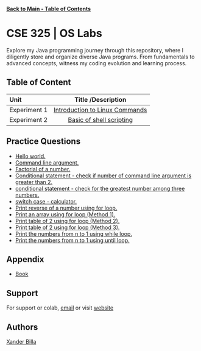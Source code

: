 [**Back to Main - Table of Contents**](https://github.com/xanderbilla/LPU-Academics#readme)

# CSE 325 | OS Labs

Explore my Java programming journey through this repository, where I diligently store and organize diverse Java programs. From fundamentals to advanced concepts, witness my coding evolution and learning process.

## Table of Content

| Unit      |                                       Title /Description                                       |
| :-------- | :--------------------------------------------------------------------------------------------: |
| Experiment 1 | [Introduction to Linux Commands](https://github.com/xanderbilla/LPU-Academics/tree/main/Docs/CSE325/CSE325_1.md) |
| Experiment 2 | [Basic of shell scripting](https://github.com/xanderbilla/LPU-Academics/blob/main/Navs/CSE325/CSE325_2.md) |

## Practice Questions

- [Hello world.](https://github.com/xanderbilla/LPU-Academics/blob/main/Practice/OS_LAB_Practice/Practice_1.sh)
- [Command line argument.](https://github.com/xanderbilla/LPU-Academics/blob/main/Practice/OS_LAB_Practice/Practice_2.sh)
- [Factorial of a number.](https://github.com/xanderbilla/LPU-Academics/blob/main/Practice/OS_LAB_Practice/Practice_3.sh)
- [Conditional statement - check if number of command line argument is greater than 2.](https://github.com/xanderbilla/LPU-Academics/blob/main/Practice/OS_LAB_Practice/Practice_4.sh)
- [conditional statement - check for the greatest number among three numbers.](https://github.com/xanderbilla/LPU-Academics/blob/main/Practice/OS_LAB_Practice/Practice_5.sh)
- [switch case - calculator.](https://github.com/xanderbilla/LPU-Academics/blob/main/Practice/OS_LAB_Practice/Practice_6.sh)
- [Print reverse of a number using for loop.](https://github.com/xanderbilla/LPU-Academics/blob/main/Practice/OS_LAB_Practice/Practice_7.sh)
- [Print an array using for loop (Method 1).](https://github.com/xanderbilla/LPU-Academics/blob/main/Practice/OS_LAB_Practice/Practice_8.sh)
- [Print table of 2 using for loop (Method 2).](https://github.com/xanderbilla/LPU-Academics/blob/main/Practice/OS_LAB_Practice/Practice_8.sh)
- [Print table of 2 using for loop (Method 3).](https://github.com/xanderbilla/LPU-Academics/blob/main/Practice/OS_LAB_Practice/Practice_9.sh)
- [Print the numbers from n to 1 using while loop.](https://github.com/xanderbilla/LPU-Academics/blob/main/Practice/OS_LAB_Practice/Practice_10.sh)
- [Print the numbers from n to 1 using until loop.](https://github.com/xanderbilla/LPU-Academics/blob/main/Practice/OS_LAB_Practice/Practice_11.sh)


## Appendix

- [Book](https://www.amazon.in/OPERATING-SYSTEM-CONCEPT-NINTH-2018/dp/B09QZ1JRMZ/ref=sr_1_2?crid=1N85STUURLLFI&keywords=os+book+galvin&qid=1706469851&sprefix=%2Caps%2C248&sr=8-2)

## Support

For support or colab, [email](mailto:dev.xanderbilla@gmail.com) or visit [website](https://xanderbilla.com)

## Authors

[Xander Billa](https://xanderbilla.com)
